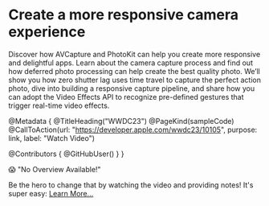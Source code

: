 # Create a more responsive camera experience

Discover how AVCapture and PhotoKit can help you create more responsive and delightful apps. Learn about the camera capture process and find out how deferred photo processing can help create the best quality photo. We’ll show you how zero shutter lag uses time travel to capture the perfect action photo, dive into building a responsive capture pipeline, and share how you can adopt the Video Effects API to recognize pre-defined gestures that trigger real-time video effects.

@Metadata {
   @TitleHeading("WWDC23")
   @PageKind(sampleCode)
   @CallToAction(url: "https://developer.apple.com/wwdc23/10105", purpose: link, label: "Watch Video")

   @Contributors {
      @GitHubUser(<replace this with your GitHub handle>)
   }
}

😱 "No Overview Available!"

Be the hero to change that by watching the video and providing notes! It's super easy:
 [Learn More…](https://wwdcnotes.github.io/WWDCNotes/documentation/wwdcnotes/contributing)

